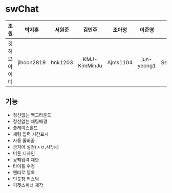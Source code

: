 # swChat

|조원|박지훈|서원준|김민주|조아정|이준영|정성훈|
|:-:|:-:|:-:|:-:|:-:|:-:|:-:|
|깃허브 아이디|jihoon2819|hnk1203|KMJ-KimMinJu|Ajms1104|jun-yeong1|SeongHun0915|


## 기능
- 정신없는 백그라운드
- 정신없는 채팅배경
- 플레이스홀드
- 채팅 입력 시간표시
- 자동 줄바꿈
- 금지어 설정(ㅅㅂ,시*,ㅄ)
- 버튼 디자인
- 공백입력 제한
- 타이틀 수정
- 엔터로 등록
- 인풋창 커스텀
- 피젯스피너 제작
